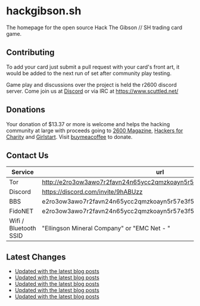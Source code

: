 # hackgibson.sh
The homepage for the open source Hack The Gibson // SH trading card game.


## Contributing

To add your card just submit a pull request with your card's front art, it would be added to the next run of set after community play testing.

Game play and discussions over the project is held the r2600 discord server. Come join us at [Discord](https://discord.com/invite/9hABUzz) or via IRC at https://www.scuttled.net/


## Donations

Your donation of $13.37 or more is welcome and helps the hacking community at large with proceeds going to [2600 Magazine](https://2600.com/), [Hackers for Charity](https://hackersforcharity.org) and [Girlstart](https://girlstart.org).  Visit [buymeacoffee](https://www.buymeacoffee.com/hackgibson.sh) to donate.


## Contact Us

Service | url
-|-
Tor | http://e2ro3ow3awo7r2favn24n65ycc2qmzkoayn5r57e3f56nvjwdcgg32ad.onion
Discord | https://discord.com/invite/9hABUzz
BBS | e2ro3ow3awo7r2favn24n65ycc2qmzkoayn5r57e3f56nvjwdcgg32ad.onion:23
FidoNET | e2ro3ow3awo7r2favn24n65ycc2qmzkoayn5r57e3f56nvjwdcgg32ad.onion:24554
Wifi / Bluetooth SSID | "Ellingson Mineral Company" or "EMC Net - <fidonet address>"

## Latest Changes
<!-- BLOG-POST-LIST:START -->
- [Updated with the latest blog posts](https://github.com/DFW2600/hackgibson.sh/commit/7620f550fd307d0306a95e58f6a7f60e05122a60)
- [Updated with the latest blog posts](https://github.com/DFW2600/hackgibson.sh/commit/b080193341ff47dbec08aa211ecd5c85da513394)
- [Updated with the latest blog posts](https://github.com/DFW2600/hackgibson.sh/commit/ce4530c2b1ae6d32c7df5a0ff2db001a8ecb5e02)
- [Updated with the latest blog posts](https://github.com/DFW2600/hackgibson.sh/commit/4d9cad5facba60124bdbdb9176c795a00f096f29)
- [Updated with the latest blog posts](https://github.com/DFW2600/hackgibson.sh/commit/31cc50c3d7d093df8b6ddae02ea57ca7a87fbc28)
<!-- BLOG-POST-LIST:END -->
